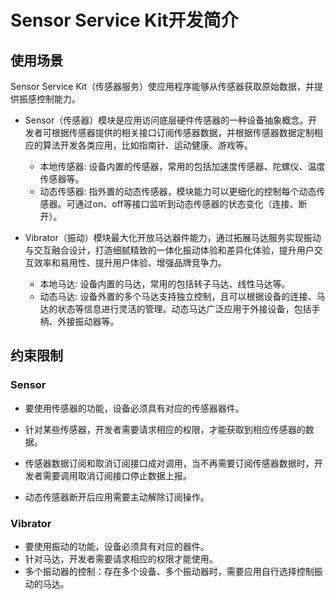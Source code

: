 # Sensor Service Kit开发简介

## 使用场景

Sensor Service Kit（传感器服务）使应用程序能够从传感器获取原始数据，并提供振感控制能力。

- Sensor（传感器）模块是应用访问底层硬件传感器的一种设备抽象概念。开发者可根据传感器提供的相关接口订阅传感器数据，并根据传感器数据定制相应的算法开发各类应用，比如指南针、运动健康、游戏等。 
  - 本地传感器: 设备内置的传感器，常用的包括加速度传感器、陀螺仪、温度传感器等。
  - 动态传感器: 指外置的动态传感器，模块能力可以更细化的控制每个动态传感器。可通过on、off等接口监听到动态传感器的状态变化（连接、断开）。

- Vibrator（振动）模块最大化开放马达器件能力，通过拓展马达服务实现振动与交互融合设计，打造细腻精致的一体化振动体验和差异化体验，提升用户交互效率和易用性、提升用户体验、增强品牌竞争力。
  - 本地马达: 设备内置的马达，常用的包括转子马达、线性马达等。
  - 动态马达: 设备外置的多个马达支持独立控制，且可以根据设备的连接、马达的状态等信息进行灵活的管理。动态马达广泛应用于外接设备，包括手柄、外接振动器等。


## 约束限制

### Sensor

- 要使用传感器的功能，设备必须具有对应的传感器器件。

- 针对某些传感器，开发者需要请求相应的权限，才能获取到相应传感器的数据。

- 传感器数据订阅和取消订阅接口成对调用，当不再需要订阅传感器数据时，开发者需要调用取消订阅接口停止数据上报。

- 动态传感器断开后应用需要主动解除订阅操作。

### Vibrator

- 要使用振动的功能，设备必须具有对应的器件。
- 针对马达，开发者需要请求相应的权限才能使用。
- 多个振动器的控制：存在多个设备、多个振动器时，需要应用自行选择控制振动的马达。